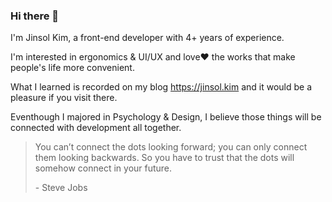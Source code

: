 ### Hi there 👋

I'm Jinsol Kim, a front-end developer with 4+ years of experience.

I'm interested in ergonomics & UI/UX and love❤️ the works that make people's life more convenient.

What I learned is recorded on my blog https://jinsol.kim and it would be a pleasure if you visit there.

Eventhough I majored in Psychology & Design, I believe those things will be connected with development all together.

> You can’t connect the dots looking forward; you can only connect them looking backwards. So you have to trust that the dots will somehow connect in your future.
>
>\- Steve Jobs
>
